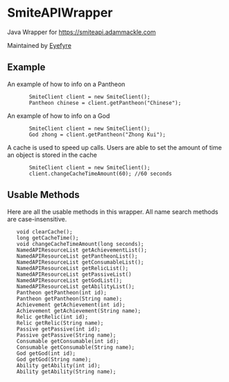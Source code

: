 # SmiteAPIWrapper
 Java Wrapper for https://smiteapi.adammackle.com
 
 Maintained by [Eyefyre](https://github.com/Eyefyre)
 
## Example
 An example of how to info on a Pantheon
 ```
        SmiteClient client = new SmiteClient();
        Pantheon chinese = client.getPantheon("Chinese");
 ```
  An example of how to info on a God
 ```
        SmiteClient client = new SmiteClient();
        God zhong = client.getPantheon("Zhong Kui");
 ```
A cache is used to speed up calls. Users are able to set the amount of time an object is stored in the cache
 ```
        SmiteClient client = new SmiteClient();
        client.changeCacheTimeAmount(60); //60 seconds
 ```
## Usable Methods
 Here are all the usable methods in this wrapper.
 All name search methods are case-insensitive.
 ```
    void clearCache();
    long getCacheTime();
    void changeCacheTimeAmount(long seconds);
    NamedAPIResourceList getAchievementList();
    NamedAPIResourceList getPantheonList();
    NamedAPIResourceList getConsumableList();
    NamedAPIResourceList getRelicList();
    NamedAPIResourceList getPassiveList()
    NamedAPIResourceList getGodList();
    NamedAPIResourceList getAbilityList();
    Pantheon getPantheon(int id);
    Pantheon getPantheon(String name);
    Achievement getAchievement(int id);
    Achievement getAchievement(String name);
    Relic getRelic(int id);
    Relic getRelic(String name);
    Passive getPassive(int id);
    Passive getPassive(String name);
    Consumable getConsumable(int id);
    Consumable getConsumable(String name);
    God getGod(int id);
    God getGod(String name);
    Ability getAbility(int id);
    Ability getAbility(String name);
    
 ```
